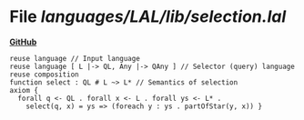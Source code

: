 # File _languages/LAL/lib/selection.lal_
**[GitHub](https://github.com/softlang/yas/blob/master/languages/LAL/lib/selection.lal)**
```
reuse language // Input language
reuse language [ L |-> QL, Any |-> QAny ] // Selector (query) language
reuse composition
function select : QL # L ~> L* // Semantics of selection
axiom {
  forall q <- QL . forall x <- L . forall ys <- L* .
    select(q, x) = ys => (foreach y : ys . partOfStar(y, x)) }
```
